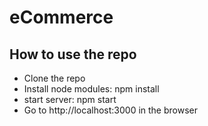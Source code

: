 # eCommerce

## How to use the repo

- Clone the repo
- Install node modules: npm install
- start server: npm start
- Go to http://localhost:3000 in the browser
